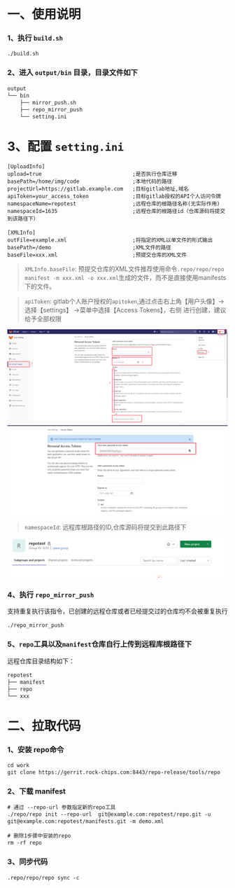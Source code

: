 # 一、使用说明

### 1、执行 `build.sh`
```
./build.sh
```
### 2、进入 `output/bin` 目录，目录文件如下
```
output
└── bin
    ├── mirror_push.sh
    ├── repo_mirror_push
    └── setting.ini

```
# 3、配置 `setting.ini`
```
[UploadInfo]
upload=true                            	;是否执行仓库迁移
basePath=/home/img/code                 ;本地代码的路径
projectUrl=https://gitlab.example.com   ;目标gitlab地址,域名
apiToken=your_access_token              ;目标gitlab授权的API个人访问令牌
namespaceName=repotest                  ;远程仓库的根路径名称(无实际作用)
namespaceId=1635                        ;远程仓库的根路径id（仓库源码将提交到该路径下）

[XMLInfo]
outFile=example.xml                     ;将指定的XML以单文件的形式输出
basePath=/demo                          ;XML文件的路径
baseFile=xxx.xml                        ;预提交仓库的XML文件
```

> `XMLInfo.baseFile`: 预提交仓库的XML文件推荐使用命令`.repo/repo/repo manifest -m xxx.xml -o xxx.xml`生成的文件，而不是直接使用manifests下的文件。

> `apiToken`: gitlab个人账户授权的`apitoken`,通过点击右上角【用户头像】->选择【settings】 ->菜单中选择【Access Tokens】，右侧 进行创建，建议给予全部权限

![apiToken1](png/apiToken1.png)
![apiToken2](png/apiToken2.png)

> `namespaceId`: 远程库根路径的ID,仓库源码将提交到此路径下

![groupid](png/groupid.png)

### 4、执行 `repo_mirror_push`

支持重复执行该指令，已创建的远程仓库或者已经提交过的仓库均不会被重复执行
```
./repo_mirror_push
```



### 5、`repo`工具以及`manifest`仓库自行上传到远程库根路径下

远程仓库目录结构如下：

```
repotest
├── manifest
├── repo
└── xxx
```

# 二、拉取代码
### 1、安装 repo命令
```
cd work
git clone https://gerrit.rock-chips.com:8443/repo-release/tools/repo
```
### 2、下载 manifest

```
# 通过 --repo-url 参数指定新的repo工具
./repo/repo init --repo-url  git@example.com:repotest/repo.git -u git@example.com:repotest/manifests.git -m demo.xml 

# 删除1步骤中安装的repo
rm -rf repo
```
### 3、同步代码
```
.repo/repo/repo sync -c
```
